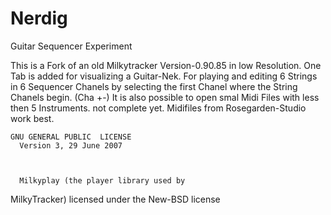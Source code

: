 # Nerdig
Guitar Sequencer Experiment

This is a Fork of an old Milkytracker Version-0.90.85 in low 
Resolution. 
One Tab is added for visualizing a Guitar-Nek.
For playing and editing 6 Strings in 6 Sequencer Chanels by selecting the first Chanel
where the String Chanels begin. (Cha +-)
It is also possible to open smal Midi Files with less then 5 Instruments. 
not complete yet.
Midifiles from Rosegarden-Studio work best. 


    GNU GENERAL PUBLIC  LICENSE
      Version 3, 29 June 2007
      
      
      
      Milkyplay (the player library used by
MilkyTracker) licensed under the New-BSD license

